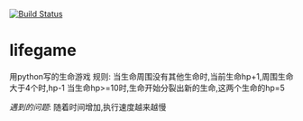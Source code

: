 [![Build Status](https://travis-ci.org/superwg1984/lifegame.svg?branch=master)](https://travis-ci.org/superwg1984/lifegame)
# lifegame
用python写的生命游戏
规则:
    当生命周围没有其他生命时,当前生命hp+1,周围生命大于4个时,hp-1
    当生命hp>=10时,生命开始分裂出新的生命,这两个生命的hp=5
    
*遇到的问题*:
    随着时间增加,执行速度越来越慢
